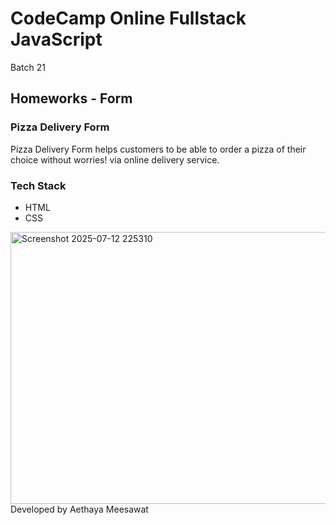 # CodeCamp Online Fullstack JavaScript
Batch 21

## Homeworks - Form

### Pizza Delivery Form    
Pizza Delivery Form helps customers to be able to order a pizza of their choice without worries! via online delivery service.
### Tech Stack
<ul>
  <li>HTML</li>
  <li>CSS</li>
</ul>
<img width="767" height="435" alt="Screenshot 2025-07-12 225310" src="https://github.com/user-attachments/assets/4e2d26ef-4e98-4ecc-aea4-24cd1d64f6f1" />
Developed by Aethaya Meesawat

